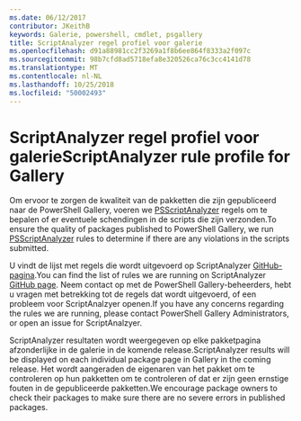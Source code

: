 ```yaml
---
ms.date: 06/12/2017
contributor: JKeithB
keywords: Galerie, powershell, cmdlet, psgallery
title: ScriptAnalyzer regel profiel voor galerie
ms.openlocfilehash: d91a88981cc2f3269a1f8b6ee864f8333a2f097c
ms.sourcegitcommit: 98b7cfd8ad5718efa8e320526ca76c3cc4141d78
ms.translationtype: MT
ms.contentlocale: nl-NL
ms.lasthandoff: 10/25/2018
ms.locfileid: "50002493"
---
```

# <a name="scriptanalyzer-rule-profile-for-gallery"></a><span data-ttu-id="31d5d-103">ScriptAnalyzer regel profiel voor galerie</span><span class="sxs-lookup"><span data-stu-id="31d5d-103">ScriptAnalyzer rule profile for Gallery</span></span>

<span data-ttu-id="31d5d-104">Om ervoor te zorgen de kwaliteit van de pakketten die zijn gepubliceerd naar de PowerShell Gallery, voeren we [PSScriptAnalyzer](https://github.com/PowerShell/PSScriptAnalyzer) regels om te bepalen of er eventuele schendingen in de scripts die zijn verzonden.</span><span class="sxs-lookup"><span data-stu-id="31d5d-104">To ensure the quality of packages published to PowerShell Gallery, we run [PSScriptAnalyzer](https://github.com/PowerShell/PSScriptAnalyzer) rules to determine if there are any violations in the scripts submitted.</span></span>

<span data-ttu-id="31d5d-105">U vindt de lijst met regels die wordt uitgevoerd op ScriptAnalyzer [GitHub-pagina](https://github.com/PowerShell/PSScriptAnalyzer/blob/development/Engine/Settings/PSGallery.psd1).</span><span class="sxs-lookup"><span data-stu-id="31d5d-105">You can find the list of rules we are running on ScriptAnalyzer [GitHub page](https://github.com/PowerShell/PSScriptAnalyzer/blob/development/Engine/Settings/PSGallery.psd1).</span></span>
<span data-ttu-id="31d5d-106">Neem contact op met de PowerShell Gallery-beheerders, hebt u vragen met betrekking tot de regels dat wordt uitgevoerd, of een probleem voor ScriptAnalzyer openen.</span><span class="sxs-lookup"><span data-stu-id="31d5d-106">If you have any concerns regarding the rules we are running, please contact PowerShell Gallery Administrators, or open an issue for ScriptAnalzyer.</span></span>

<span data-ttu-id="31d5d-107">ScriptAnalyzer resultaten wordt weergegeven op elke pakketpagina afzonderlijke in de galerie in de komende release.</span><span class="sxs-lookup"><span data-stu-id="31d5d-107">ScriptAnalyzer results will be displayed on each individual package page in Gallery in the coming release.</span></span> <span data-ttu-id="31d5d-108">Het wordt aangeraden de eigenaren van het pakket om te controleren op hun pakketten om te controleren of dat er zijn geen ernstige fouten in de gepubliceerde pakketten.</span><span class="sxs-lookup"><span data-stu-id="31d5d-108">We encourage package owners to check their packages to make sure there are no severe errors in published packages.</span></span>

